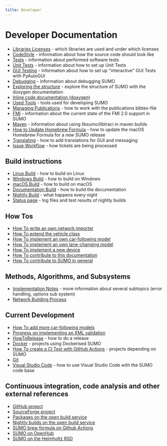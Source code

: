 ```yaml
---
title: Developer
---
```


# Developer Documentation

- [Libraries Licenses](../Libraries_Licenses.md) - which libraries are used and under which licenses
- [CodeStyle](CodeStyle.md) - information about how the source code should look like
- [Tests](Tests.md) - information about performed software tests
- [Unit Tests](Unit_Tests.md) - information about how to set up Unit Tests
- [GUI Testing](GUI_Testing.md) - information about how to set up "interactive" GUI Tests with PyAutoGUI
- [Debugging](Debugging.md) - information about debugging SUMO
- [Exploring the structure](ExploringTheStructure.md) - explore the structure of SUMO with the doxygen documentation
- [Inline code documentation (doxygen)](https://sumo.dlr.de/daily/doxygen/)
- [Used Tools](Used_Tools.md) - tools used for developing SUMO
- [Managing Publications](Managing_Publications.md) - how to work with the publications bibtex-file
- [FMI](FMI.md) - information about the current state of the FMI 2.0 support in SUMO
- [Maven](Maven.md) - information about using libsumo/libtraci in maven builds
- [How to Update Homebrew Formula](HowToUpdateHomebrewFormula.md) - how to update the macOS Homebrew Formula for a new SUMO release
- [Translating](Translating.md) - how to add translations for GUI and messaging
- [Issue Workflow](Workflow.md) - how tickets are being processed

## Build instructions

- [Linux Build](../Installing/Linux_Build.md) - how to
  build on Linux
- [Windows Build](../Installing/Windows_Build.md) -
  how to build on Windows
- [macOS Build](../Installing/MacOS_Build.md) - how to
  build on macOS
- [Documentation Build](Documentation_Build.md) - how to build the
  documentation
- [Nightly Build](Nightly_Build.md) - what
  happens every night
- [Status page](https://sumo.dlr.de/daily/) - log files and test
  results of nightly builds

## How Tos

- [How To write an own network importer](How_To/Net_Importer.md)
- [How To extend the vehicle class](How_To/Extend_Vehicles.md)
- [How To implement an own car-following model](How_To/Car-Following_Model.md)
- [How To implement an own lane-changing model](How_To/Lane-Changing_Model.md)
- [How To implement a new device](How_To/Device.md)
- [How To contribute to this documentation](../FAQ.md#how_do_i_contribute_to_the_documentation)
- [How To contribute to SUMO in general](../FAQ.md#how_can_i_contribute_to_sumo)

## Methods, Algorithms, and Subsystems

- [Implementation Notes](Implementation_Notes/index.md) - more information about several subtopics (error handling, options sub system)
- [Network Building Process](Network_Building_Process.md)

## Current Development

- [How To add more car-following models](Implementation_Notes/Vehicle_Models.md)
- [Progress on implementing an XML validation](XML_Validation.md)
- [HowToRelease](HowToRelease.md) - how to do a release
- [Docker](Docker.md) - projects using Dockerised SUMO
- [How To create a CI Test with GitHub Actions](Github_Actions_CI_Test.md) - projects depending on SUMO
- [Git](GitStuff.md)
- [Visual Studio Code](VisualStudioCode.md) - how to use Visual Studio Code with the SUMO code base

## Continuous integration, code analysis and other external references

- [GitHub project](https://github.com/eclipse-sumo/sumo)
- [SourceForge project](https://sourceforge.net/projects/sumo/)
- [Packages on the open build service](https://software.opensuse.org/package/sumo)
- [Nightly builds on the open build service](https://build.opensuse.org/package/show/science:dlr/sumo_nightly)
- [SUMO brew formula on Github Actions](https://github.com/DLR-TS/homebrew-sumo/actions)
- [SUMO on OpenHub](https://www.openhub.net/p/sumo/)
- [SUMO on the Helmholtz RSD](https://helmholtz.software/software/sumo)
